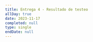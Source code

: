 ```yaml
---
title: Entrega 4 - Resultado de testeo
allDay: true
date: 2023-11-17
completed: null
type: single
endDate: null
---
```

